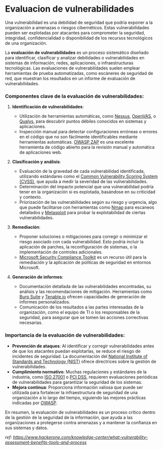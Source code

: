 # Evaluacion de vulnerabilidades

Una vulnerabilidad es una debilidad de seguridad que podría exponer a la organización a amenazas o riesgos cibernéticos. Estas vulnerabilidades pueden ser explotadas por atacantes para comprometer la seguridad, integridad, confidencialidad o disponibilidad de los recursos tecnológicos de una organización.

La **evaluación de vulnerabilidades** es un proceso sistemático diseñado para identificar, clasificar y analizar debilidades o vulnerabilidades en sistemas de información, redes, aplicaciones, o infraestructuras tecnológicas. Las evaluaciones de vulnerabilidades suelen emplear herramientas de prueba automatizadas, como escáneres de seguridad de red, que muestran los resultados en un informe de evaluación de vulnerabilidades.

### Componentes clave de la evaluación de vulnerabilidades:

1. **Identificación de vulnerabilidades**: 
   - Utilización de herramientas automáticas, como [Nessus](https://www.tenable.com/products/nessus), [OpenVAS](https://www.openvas.org/), o [Qualys](https://www.qualys.com/), para descubrir puntos débiles conocidos en sistemas y aplicaciones.
   - Inspección manual para detectar configuraciones erróneas o errores en el código que no son fácilmente identificables mediante herramientas automáticas. [OWASP ZAP](https://www.zaproxy.org/) es una excelente herramienta de código abierto para la revisión manual y automática de aplicaciones web.

2. **Clasificación y análisis**:
   - Evaluación de la gravedad de cada vulnerabilidad identificada, utilizando estándares como el [Common Vulnerability Scoring System (CVSS)](https://www.first.org/cvss/), que ayuda a medir la severidad de las vulnerabilidades.
   - Determinación del impacto potencial que una vulnerabilidad podría tener en la organización si es explotada, basándose en su criticidad y contexto.
   - Priorización de las vulnerabilidades según su riesgo y urgencia, algo que puede facilitarse con herramientas como [Nmap](https://nmap.org/) para escaneos detallados y [Metasploit](https://www.metasploit.com/) para probar la explotabilidad de ciertas vulnerabilidades.

3. **Remediación**:
   - Proponer soluciones o mitigaciones para corregir o minimizar el riesgo asociado con cada vulnerabilidad. Esto podría incluir la aplicación de parches, la reconfiguración de sistemas, o la implementación de controles adicionales.
   - [Microsoft Security Compliance Toolkit](https://learn.microsoft.com/en-us/microsoft-365/compliance/compliance-toolkit-overview?view=o365-worldwide) es un recurso útil para la remediación y la aplicación de políticas de seguridad en entornos Microsoft.

4. **Generación de informes**:
   - Documentación detallada de las vulnerabilidades encontradas, su análisis y las recomendaciones de mitigación. Herramientas como [Burp Suite](https://portswigger.net/burp) y [Tenable.io](https://www.tenable.com/products/tenable-io) ofrecen capacidades de generación de informes personalizados.
   - Comunicación de los resultados a las partes interesadas de la organización, como el equipo de TI o los responsables de la seguridad, para asegurar que se tomen las acciones correctivas necesarias.

### Importancia de la evaluación de vulnerabilidades:
- **Prevención de ataques**: Al identificar y corregir vulnerabilidades antes de que los atacantes puedan explotarlas, se reduce el riesgo de incidentes de seguridad. La documentación del [National Institute of Standards and Technology (NIST)](https://csrc.nist.gov/publications/detail/sp/800-40/rev-3/final) ofrece directrices sobre la gestión de vulnerabilidades.
- **Cumplimiento normativo**: Muchas regulaciones y estándares de la industria, como [ISO 27001](https://www.iso.org/isoiec-27001-information-security.html) o [PCI DSS](https://www.pcisecuritystandards.org/), requieren evaluaciones periódicas de vulnerabilidades para garantizar la seguridad de los sistemas.
- **Mejora continua**: Proporciona información valiosa que puede ser utilizada para fortalecer la infraestructura de seguridad de una organización a lo largo del tiempo, siguiendo las mejores prácticas indicadas por [OWASP](https://owasp.org/).

En resumen, la evaluación de vulnerabilidades es un proceso crítico dentro de la gestión de la seguridad de la información, que ayuda a las organizaciones a protegerse contra amenazas y a mantener la confianza en sus sistemas y datos.







_ref: https://www.hackerone.com/knowledge-center/what-vulnerability-assessment-benefits-tools-and-process_

